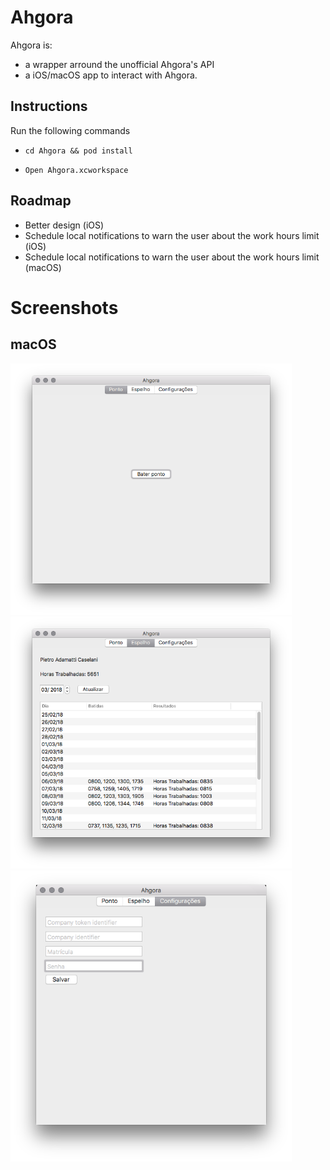 Ahgora
===

Ahgora is:

* a wrapper arround the unofficial Ahgora's API
* a iOS/macOS app to interact with Ahgora.

## Instructions

Run the following commands

* `cd Ahgora && pod install`

* `Open Ahgora.xcworkspace`

## Roadmap

* Better design (iOS)
* Schedule local notifications to warn the user about the work hours limit (iOS)
* Schedule local notifications to warn the user about the work hours limit (macOS)

# Screenshots

## macOS

<img src="https://raw.githubusercontent.com/pietrocaselani/Ahgora/master/screenshots/macos_punch.png" width="450"/>
<img src="https://raw.githubusercontent.com/pietrocaselani/Ahgora/master/screenshots/macos_mirror.png" width="450"/>
<img src="https://raw.githubusercontent.com/pietrocaselani/Ahgora/master/screenshots/macos_configs2.png" width="450"/>

